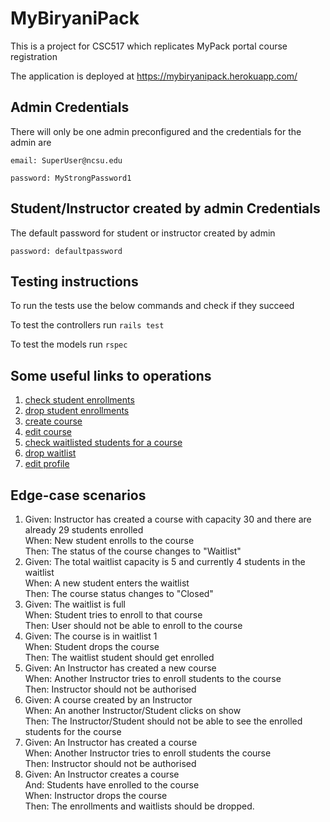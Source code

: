 # MyBiryaniPack

This is a project for CSC517 which replicates MyPack portal course registration

The application is deployed at https://mybiryanipack.herokuapp.com/

## Admin Credentials 

There will only be one admin preconfigured and the credentials for the admin are

`email: SuperUser@ncsu.edu`

`password: MyStrongPassword1`

## Student/Instructor created by admin Credentials 

The default password for student or instructor created by admin 

`password: defaultpassword`

## Testing instructions

To run the tests use the below commands and check if they succeed

To test the controllers run
`rails test`

To test the models run
`rspec`


## Some useful links to operations

1. [check student enrollments](https://mybiryanipack.herokuapp.com/enrollments)
2. [drop student enrollments](https://mybiryanipack.herokuapp.com/enrollments)
3. [create course](https://mybiryanipack.herokuapp.com/courses/new)
4. [edit course](https://mybiryanipack.herokuapp.com/courses)
5. [check waitlisted students for a course](https://mybiryanipack.herokuapp.com/courses)
6. [drop waitlist](https://mybiryanipack.herokuapp.com/instructor_courses)
7. [edit profile](https://mybiryanipack.herokuapp.com/users/edit)

## Edge-case scenarios
1. Given: Instructor has created a course with capacity 30 and there are already 29 students enrolled<br> When: New student enrolls to the course<br> Then: The status of the course changes to "Waitlist"
2. Given: The total waitlist capacity is 5 and currently 4 students in the waitlist <br>When: A new student enters the waitlist<br> Then: The course status changes to "Closed"
3. Given: The waitlist is full <br> When: Student tries to enroll to that course <br>Then: User should not be able to enroll to the course
4. Given: The course is in waitlist 1 <br> When: Student drops the course <br>Then: The waitlist student should get enrolled
5. Given: An Instructor has created a new course<br> When: Another Instructor tries to enroll students to the course<br> Then: Instructor should not be authorised
6. Given: A course created by an Instructor<br> When: An another Instructor/Student clicks on show <br> Then: The Instructor/Student should not be able to see the enrolled students for the course
7. Given: An Instructor has created a course<br> When: Another Instructor tries to enroll students the course <br> Then: Instructor should not be authorised
8. Given: An Instructor creates a course<br> And: Students have enrolled to the course<br> When: Instructor drops the course<br> Then: The enrollments and waitlists should be dropped.
